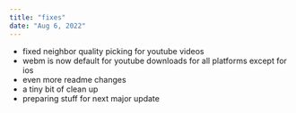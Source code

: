 ```yaml
---
title: "fixes"
date: "Aug 6, 2022"
---
```


- fixed neighbor quality picking for youtube videos
- webm is now default for youtube downloads for all platforms except for ios
- even more readme changes
- a tiny bit of clean up
- preparing stuff for next major update
